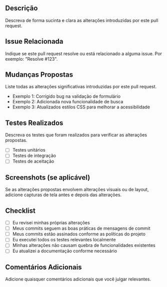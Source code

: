 ## Descrição

Descreva de forma sucinta e clara as alterações introduzidas por este pull request.

## Issue Relacionada

Indique se este pull request resolve ou está relacionado a alguma issue. Por exemplo: "Resolve #123".

## Mudanças Propostas

Liste todas as alterações significativas introduzidas por este pull request.

- Exemplo 1: Corrigido bug na validação de formulário
- Exemplo 2: Adicionada nova funcionalidade de busca
- Exemplo 3: Atualizados estilos CSS para melhorar a acessibilidade

## Testes Realizados

Descreva os testes que foram realizados para verificar as alterações propostas.

- [ ] Testes unitários
- [ ] Testes de integração
- [ ] Testes de aceitação

## Screenshots (se aplicável)

Se as alterações propostas envolvem alterações visuais ou de layout, adicione capturas de tela antes e depois das alterações.

## Checklist

- [ ] Eu revisei minhas próprias alterações
- [ ] Meus commits seguem as boas práticas de mensagens de commit
- [ ] Meus commits estão assinados conforme as políticas do projeto
- [ ] Eu executei todos os testes relevantes localmente
- [ ] Minhas alterações não causam quebra de funcionalidades existentes
- [ ] Eu atualizei a documentação conforme necessário

## Comentários Adicionais

Adicione quaisquer comentários adicionais que você julgar relevantes.
